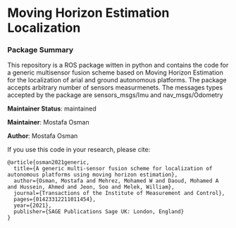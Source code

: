 # Moving Horizon Estimation Localization

### Package Summary ###

This repository is a ROS package witten in python and contains the code for a generic multisensor fusion scheme based on Moving Horizon Estimation for the localization of arial and ground autonomous platforms. The package accepts arbitrary number of sensors measurmenets. The messages types accepted by the package are sensors\_msgs/Imu and nav\_msgs/Odometry

**Maintainer Status**: maintained

**Maintainer**: Mostafa Osman <mostafaosman144 AT gmail DOT com>

**Author**: Mostafa Osman

If you use this code in your research, please cite:
```
@article{osman2021generic,
  title={A generic multi-sensor fusion scheme for localization of autonomous platforms using moving horizon estimation},
  author={Osman, Mostafa and Mehrez, Mohamed W and Daoud, Mohamed A and Hussein, Ahmed and Jeon, Soo and Melek, William},
  journal={Transactions of the Institute of Measurement and Control},
  pages={01423312211011454},
  year={2021},
  publisher={SAGE Publications Sage UK: London, England}
}
```
